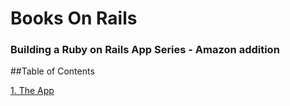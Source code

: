 # Books On Rails

### Building a Ruby on Rails App Series - Amazon addition

##Table of Contents

[1. The App](01_creating_the_app)
